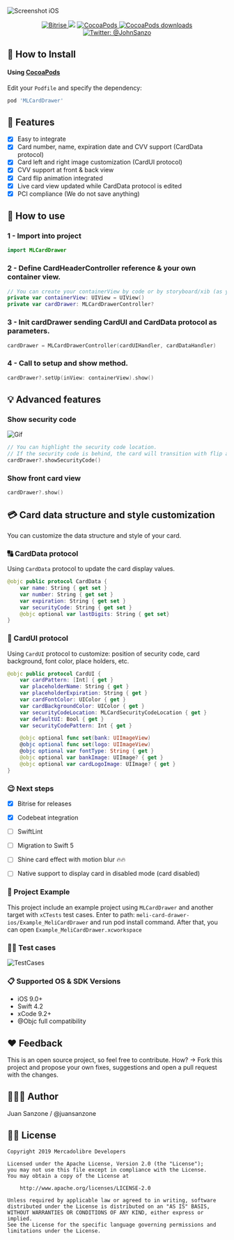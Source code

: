 ![Screenshot iOS](https://i.ibb.co/hCsHg7B/libcover.jpg)
<p align="center">
    <a href="https://app.bitrise.io/app/769306824c08dd17">
        <img src="https://app.bitrise.io/app/769306824c08dd17/status.svg?token=4F8Ib-Y-8u3tLWtebEr2gA&branch=master" alt="Bitrise" />
    </a>
    <img src="https://img.shields.io/badge/Swift-4.2-orange.svg" />
    <a href="https://cocoapods.org/pods/MLCardDrawer">
        <img src="https://img.shields.io/cocoapods/v/MLCardDrawer.svg" alt="CocoaPods" />
    </a>
    <a href="https://cocoapods.org/pods/MLCardDrawer">
        <img src="https://img.shields.io/cocoapods/dt/MLCardDrawer.svg?style=flat" alt="CocoaPods downloads" />
    </a>
    <a href="https://twitter.com/johnsanzo">
        <img src="https://img.shields.io/badge/twitter-@JohnSanzo-blue.svg?style=flat" alt="Twitter: @JohnSanzo" />
    </a>
</p>

## 📲 How to Install

#### Using [CocoaPods](https://cocoapods.org)

Edit your `Podfile` and specify the dependency:

```ruby
pod 'MLCardDrawer'
```

## 🌟 Features
- [x] Easy to integrate
- [x] Card number, name, expiration date and CVV support (CardData protocol)
- [x] Card left and right image customization (CardUI protocol)
- [x] CVV support at front & back view
- [x] Card flip animation integrated
- [x] Live card view updated while CardData protocol is edited
- [x] PCI compliance (We do not save anything)

## 🐒 How to use

### 1 - Import into project
```swift
import MLCardDrawer
```

### 2 - Define CardHeaderController reference & your own container view.
```swift
// You can create your containerView by code or by storyboard/xib (as you like)
private var containerView: UIView = UIView()
private var cardDrawer: MLCardDrawerController?
```

### 3 - Init cardDrawer sending CardUI and CardData protocol as parameters.
```swift
cardDrawer = MLCardDrawerController(cardUIHandler, cardDataHandler)
```

### 4 - Call to setup and show method.
```swift
cardDrawer?.setUp(inView: containerView).show()
```

## 💡 Advanced features
### Show security code
![Gif](https://media.giphy.com/media/Ma67kJcJ0bl49kFsi3/giphy.gif)
```swift
// You can highlight the security code location. 
// If the security code is behind, the card will transition with flip animation.
cardDrawer?.showSecurityCode()
```

### Show front card view
```swift
cardDrawer?.show()
```

## 💳 Card data structure and style customization
You can customize the data structure and style of your card.

### 🔠 CardData protocol
Using `CardData` protocol to update the card display values.
```swift
@objc public protocol CardData {
    var name: String { get set }
    var number: String { get set }
    var expiration: String { get set }
    var securityCode: String { get set }
    @objc optional var lastDigits: String { get set}
}
```

### 🎨 CardUI protocol
Using `CardUI` protocol to customize: position of security code, card background, font color, place holders, etc.

```swift
@objc public protocol CardUI {
    var cardPattern: [Int] { get }
    var placeholderName: String { get }
    var placeholderExpiration: String { get }
    var cardFontColor: UIColor { get }
    var cardBackgroundColor: UIColor { get }
    var securityCodeLocation: MLCardSecurityCodeLocation { get }
    var defaultUI: Bool { get }
    var securityCodePattern: Int { get }

    @objc optional func set(bank: UIImageView)
    @objc optional func set(logo: UIImageView)
    @objc optional var fontType: String { get }
    @objc optional var bankImage: UIImage? { get }
    @objc optional var cardLogoImage: UIImage? { get }
}
```

### 😉 Next steps
* [x] Bitrise for releases
* [x] Codebeat integration
* [ ] SwiftLint
* [ ] Migration to Swift 5
* [ ] Shine card effect with motion blur 🔥🔥
* [ ] Native support to display card in disabled mode (card disabled)


### 🔮 Project Example
This project include an example project using `MLCardDrawer` and another target with `xCTests` test cases.
Enter to path: `meli-card-drawer-ios/Example_MeliCardDrawer` and run pod install command. After that, you can open `Example_MeliCardDrawer.xcworkspace`


### 🕵️‍♂️ Test cases
![TestCases](https://i.ibb.co/3c0h1wF/Tests.png)

### 📋 Supported OS & SDK Versions
* iOS 9.0+
* Swift 4.2
* xCode 9.2+
* @Objc full compatibility

## ❤️ Feedback
This is an open source project, so feel free to contribute. How? -> Fork this project and propose your own fixes, suggestions and open a pull request with the changes.

## 👨🏻‍💻 Author
Juan Sanzone / @juansanzone

## 👮🏻 License

```
Copyright 2019 Mercadolibre Developers

Licensed under the Apache License, Version 2.0 (the "License");
you may not use this file except in compliance with the License.
You may obtain a copy of the License at

    http://www.apache.org/licenses/LICENSE-2.0

Unless required by applicable law or agreed to in writing, software
distributed under the License is distributed on an "AS IS" BASIS,
WITHOUT WARRANTIES OR CONDITIONS OF ANY KIND, either express or implied.
See the License for the specific language governing permissions and
limitations under the License.
```
